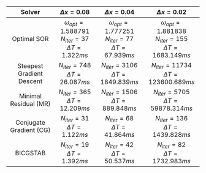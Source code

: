 | Solver | $\Delta x = 0.08$ | $\Delta x = 0.04$ | $\Delta x = 0.02$ |
| :---: | :---: | :---: | :---: |
| Optimal SOR | $\omega_{opt} = 1.588791$<br>$N_{iter} = 37$<br>$\Delta T=1.322ms$ | $\omega_{opt} = 1.777251$<br>$N_{iter} = 77$<br>$\Delta T=67.939ms$ | $\omega_{opt} = 1.881838$<br>$N_{iter} = 155$<br>$\Delta T=1683.149ms$ |
|Steepest Gradient Descent | $N_{iter} = 748$<br>$\Delta T=26.087ms$ | $N_{iter} = 3106$<br>$\Delta T=1849.839ms$ | $N_{iter} = 11734$<br>$\Delta T=123600.689ms$ | 
|Minimal Residual (MR) | $N_{iter} = 365$<br>$\Delta T=12.209ms$| $N_{iter} = 1506$<br>$\Delta T=889.848ms$ | $N_{iter} = 5705$ <br>$\Delta T=59878.314ms$| 
|Conjugate Gradient (CG) | $N_{iter} = 31$<br>$\Delta T=1.122ms$| $N_{iter} = 68$<br>$\Delta T=41.864ms$ | $N_{iter} =136$<br>$\Delta T=1439.828ms$| 
| BICGSTAB | $N_{iter} = 19$<br>$\Delta T=1.392ms$| $N_{iter} = 42$<br>$\Delta T=50.537ms$ | $N_{iter} =82$ <br>$\Delta T=1732.983ms$| 



